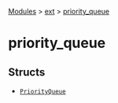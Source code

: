[Modules](../../index.md) > [ext](../index.md) > [priority_queue]()

# priority_queue

## Structs

- [`PriorityQueue`](./PriorityQueue.md)
